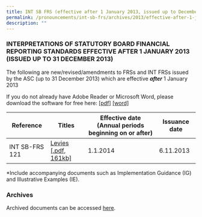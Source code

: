 ```yaml
---
title: INT SB FRS (effective after 1 January 2013, issued up to December 2013)
permalink: /pronouncements/int-sb-frs/archives/2013/effective-after-1-january-2013-issued-up-to-december-2013/
description: ""
---
```

### INTERPRETATIONS OF STATUTORY BOARD FINANCIAL REPORTING STANDARDS EFFECTIVE AFTER 1 JANUARY 2013 (ISSUED UP TO 31 DECEMBER 2013)

  

The following are new/revised/amendments to FRSs and INT FRSs issued by the ASC (up to 31 December 2013) which are effective **_after_** 1 January 2013

If you do not already have Adobe Reader or Microsoft Word, please download the software for free here: [\[pdf\]](http://www.adobe.com/products/acrobat/readstep2.html) [\[word\]](http://www.microsoft.com/downloads/details.aspx?FamilyID=95e24c87-8732-48d5-8689-ab826e7b8fdf&DisplayLang=en)

| Reference | Titles | Effective date (Annual periods beginning on or after) | Issuance date |
| --- | --- | --- | --- |
| INT SB-FRS 121 | [Levies [.pdf, 161kb]](/files/Docs/Default%20Source/Int%20Sb%20Frs/After%201%20Jan%202013%20to%20Dec%202013/int_sbfrs_121_(jul_2013).pdf) | 1.1.2014 | 6.11.2013 |

  
\*Include accompanying documents such as Implementation Guidance (IG) and Illustrative Examples (IE).  

  

### Archives 

  

Archived documents can be accessed [here](/pronouncements/interpretations-of-sb-frs/archives/).